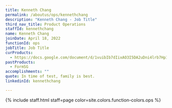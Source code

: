 ```yaml
---
title: Kenneth Chang
permalink: /aboutus/ops/kennethchang
description: "Kenneth Chang - Job Title"
third_nav_title: Product Operations
staffId: kennethchang
name: Kenneth Chang
joinDate: April 18, 2022
functionId: ops
jobTitle: Job Title
curProducts:
  - https://docs.google.com/document/d/1vuibIb7dIixAO3I5DA2uDni4lrb7Hp10/edit?rtpof=true
pastProducts:
  - FormSG
accomplishments: ""
quote: In time of test, family is best.
linkedinId: kennethchang

---
```


{% include staff.html staff=page color=site.colors.function-colors.ops %}
